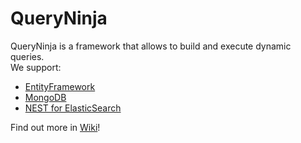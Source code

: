 # QueryNinja

QueryNinja is a framework that allows to build and execute dynamic queries.  
We support:
* [EntityFramework](https://docs.microsoft.com/en-us/ef/)
* [MongoDB](https://www.nuget.org/packages/mongodb.driver)
* [NEST for ElasticSearch](https://www.elastic.co/guide/en/elasticsearch/client/net-api/current/introduction.html)

Find out more in [Wiki](../wiki/Home.md)!
